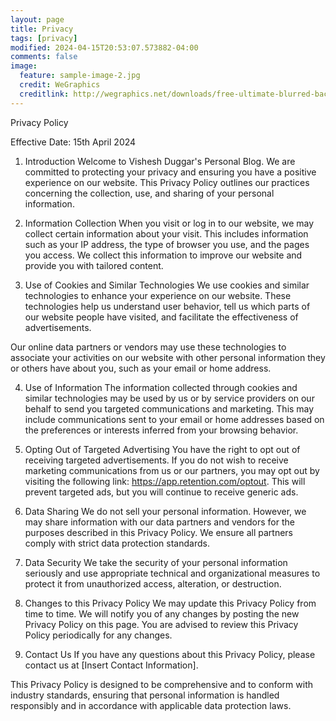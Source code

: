 ```yaml
---
layout: page
title: Privacy
tags: [privacy]
modified: 2024-04-15T20:53:07.573882-04:00
comments: false
image:
  feature: sample-image-2.jpg
  credit: WeGraphics
  creditlink: http://wegraphics.net/downloads/free-ultimate-blurred-background-pack/
---
```


Privacy Policy

Effective Date: 15th April 2024

1. Introduction
Welcome to Vishesh Duggar's Personal Blog. We are committed to protecting your privacy and ensuring you have a positive experience on our website. This Privacy Policy outlines our practices concerning the collection, use, and sharing of your personal information.

2. Information Collection
When you visit or log in to our website, we may collect certain information about your visit. This includes information such as your IP address, the type of browser you use, and the pages you access. We collect this information to improve our website and provide you with tailored content.

3. Use of Cookies and Similar Technologies
We use cookies and similar technologies to enhance your experience on our website. These technologies help us understand user behavior, tell us which parts of our website people have visited, and facilitate the effectiveness of advertisements.

Our online data partners or vendors may use these technologies to associate your activities on our website with other personal information they or others have about you, such as your email or home address.

4. Use of Information
The information collected through cookies and similar technologies may be used by us or by service providers on our behalf to send you targeted communications and marketing. This may include communications sent to your email or home addresses based on the preferences or interests inferred from your browsing behavior.

5. Opting Out of Targeted Advertising
You have the right to opt out of receiving targeted advertisements. If you do not wish to receive marketing communications from us or our partners, you may opt out by visiting the following link: https://app.retention.com/optout. This will prevent targeted ads, but you will continue to receive generic ads.

6. Data Sharing
We do not sell your personal information. However, we may share information with our data partners and vendors for the purposes described in this Privacy Policy. We ensure all partners comply with strict data protection standards.

7. Data Security
We take the security of your personal information seriously and use appropriate technical and organizational measures to protect it from unauthorized access, alteration, or destruction.

8. Changes to this Privacy Policy
We may update this Privacy Policy from time to time. We will notify you of any changes by posting the new Privacy Policy on this page. You are advised to review this Privacy Policy periodically for any changes.

9. Contact Us
If you have any questions about this Privacy Policy, please contact us at [Insert Contact Information].

This Privacy Policy is designed to be comprehensive and to conform with industry standards, ensuring that personal information is handled responsibly and in accordance with applicable data protection laws.
